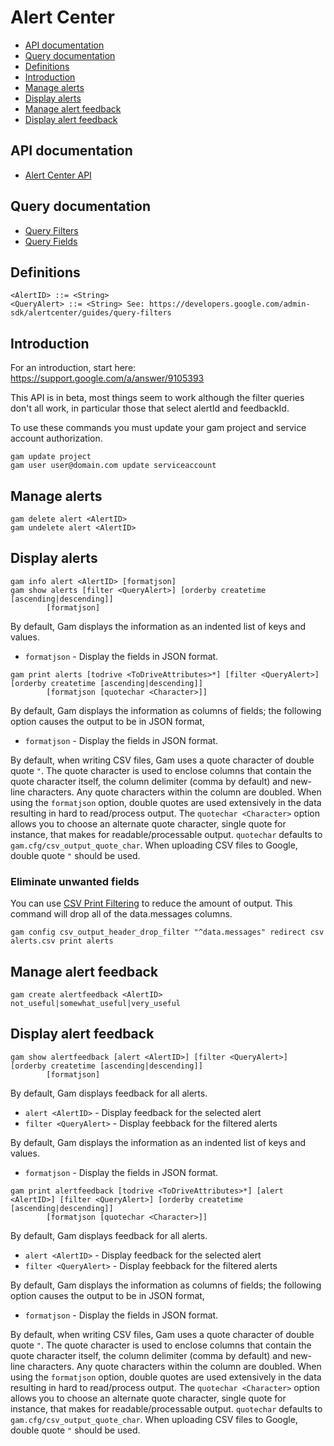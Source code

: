 # Alert Center
- [API documentation](#api-documentation)
- [Query documentation](#query-documentation)
- [Definitions](#definitions)
- [Introduction](#introduction)
- [Manage alerts](#manage-alerts)
- [Display alerts](#display-alerts)
- [Manage alert feedback](#manage-alert-feedback)
- [Display alert feedback](#display-alert-feedback)

## API documentation
* [Alert Center API](https://developers.google.com/admin-sdk/alertcenter/reference/rest/)

## Query documentation
* [Query Filters](https://developers.google.com/admin-sdk/alertcenter/guides/query-filters)
* [Query Fields](https://developers.google.com/admin-sdk/alertcenter/reference/filter-fields)

## Definitions
```
<AlertID> ::= <String>
<QueryAlert> ::= <String> See: https://developers.google.com/admin-sdk/alertcenter/guides/query-filters
```
## Introduction
For an introduction, start here: https://support.google.com/a/answer/9105393

This API is in beta, most things seem to work although the filter queries don't all work, in particular those that
select alertId and feedbackId.

To use these commands you must update your gam project and service account authorization.
```
gam update project
gam user user@domain.com update serviceaccount
```
## Manage alerts
```
gam delete alert <AlertID>
gam undelete alert <AlertID>
```
## Display alerts
```
gam info alert <AlertID> [formatjson]
gam show alerts [filter <QueryAlert>] [orderby createtime [ascending|descending]]
        [formatjson]
```
By default, Gam displays the information as an indented list of keys and values.
* `formatjson` - Display the fields in JSON format.
```
gam print alerts [todrive <ToDriveAttributes>*] [filter <QueryAlert>] [orderby createtime [ascending|descending]]
        [formatjson [quotechar <Character>]]
```
By default, Gam displays the information as columns of fields; the following option causes the output to be in JSON format,
* `formatjson` - Display the fields in JSON format.

By default, when writing CSV files, Gam uses a quote character of double quote `"`. The quote character is used to enclose columns that contain
the quote character itself, the column delimiter (comma by default) and new-line characters. Any quote characters within the column are doubled.
When using the `formatjson` option, double quotes are used extensively in the data resulting in hard to read/process output.
The `quotechar <Character>` option allows you to choose an alternate quote character, single quote for instance, that makes for readable/processable output.
`quotechar` defaults to `gam.cfg/csv_output_quote_char`. When uploading CSV files to Google, double quote `"` should be used.

### Eliminate unwanted fields
You can use [CSV Print Filtering](CSV-Print-Filtering) to reduce the amount of output.
This command will drop all of the data.messages columns.
```
gam config csv_output_header_drop_filter "^data.messages" redirect csv alerts.csv print alerts
```

## Manage alert feedback
```
gam create alertfeedback <AlertID> not_useful|somewhat_useful|very_useful
```
## Display alert feedback
```
gam show alertfeedback [alert <AlertID>] [filter <QueryAlert>] [orderby createtime [ascending|descending]]
        [formatjson]
```
By default, Gam displays feedback for all alerts.
* `alert <AlertID>` - Display feedback for the selected alert
* `filter <QueryAlert>` - Display feebback for the filtered alerts

By default, Gam displays the information as an indented list of keys and values.
* `formatjson` - Display the fields in JSON format.
```
gam print alertfeedback [todrive <ToDriveAttributes>*] [alert <AlertID>] [filter <QueryAlert>] [orderby createtime [ascending|descending]]
        [formatjson [quotechar <Character>]]
```
By default, Gam displays feedback for all alerts.
* `alert <AlertID>` - Display feedback for the selected alert
* `filter <QueryAlert>` - Display feebback for the filtered alerts

By default, Gam displays the information as columns of fields; the following option causes the output to be in JSON format,
* `formatjson` - Display the fields in JSON format.

By default, when writing CSV files, Gam uses a quote character of double quote `"`. The quote character is used to enclose columns that contain
the quote character itself, the column delimiter (comma by default) and new-line characters. Any quote characters within the column are doubled.
When using the `formatjson` option, double quotes are used extensively in the data resulting in hard to read/process output.
The `quotechar <Character>` option allows you to choose an alternate quote character, single quote for instance, that makes for readable/processable output.
`quotechar` defaults to `gam.cfg/csv_output_quote_char`. When uploading CSV files to Google, double quote `"` should be used.
